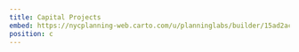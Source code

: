 ```yaml
---
title: Capital Projects
embed: https://nycplanning-web.carto.com/u/planninglabs/builder/15ad2ac2-020b-45cf-926b-b8ff3cbecf6c/embed
position: c
---
```


